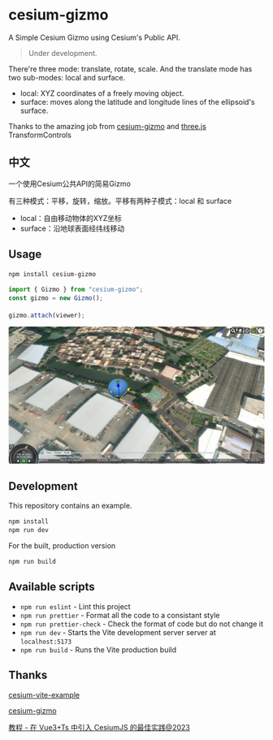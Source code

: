 # cesium-gizmo

A Simple Cesium Gizmo using Cesium's Public API.

> Under development.

There're three mode: translate, rotate, scale. And the translate mode has two sub-modes: local and surface.

- local: XYZ coordinates of a freely moving object.
- surface: moves along the latitude and longitude lines of the ellipsoid's surface.

Thanks to the amazing job from [cesium-gizmo](https://www.github.com/zhwy/cesium-gizmo) and [three.js](https://github.com/mrdoob/three.js) TransformControls

## 中文

一个使用Cesium公共API的简易Gizmo

有三种模式：平移，旋转，缩放。平移有两种子模式：local 和 surface

- local：自由移动物体的XYZ坐标
- surface：沿地球表面经纬线移动

## Usage

```sh
npm install cesium-gizmo
```

```javascript
import { Gizmo } from "cesium-gizmo";
const gizmo = new Gizmo();

gizmo.attach(viewer);
```

![Translate Gizmo](assets/translate.jpg)

## Development

This repository contains an example.

```sh
npm install
npm run dev
```

For the built, production version

```sh
npm run build
```

## Available scripts

- `npm run eslint` - Lint this project
- `npm run prettier` - Format all the code to a consistant style
- `npm run prettier-check` - Check the format of code but do not change it
- `npm run dev` - Starts the Vite development server server at `localhost:5173`
- `npm run build` - Runs the Vite production build

## Thanks

[cesium-vite-example](https://github.com/CesiumGS/cesium-vite-example)

[cesium-gizmo](https://www.github.com/zhwy/cesium-gizmo)

[教程 - 在 Vue3+Ts 中引入 CesiumJS 的最佳实践@2023](https://juejin.cn/post/7219674355491340348)
